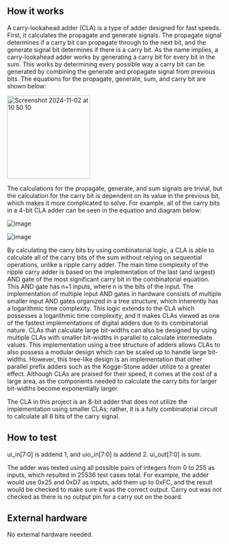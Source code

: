 <!---

This file is used to generate your project datasheet. Please fill in the information below and delete any unused
sections.

You can also include images in this folder and reference them in the markdown. Each image must be less than
512 kb in size, and the combined size of all images must be less than 1 MB.
-->

## How it works

A carry-lookahead adder (CLA) is a type of adder designed for fast speeds. First, it calculates the propagate and generate signals. The propagate signal determines if a carry bit can propagate through to the next bit, and the generate signal bit determines if there is a carry bit. As the name implies, a carry-lookahead adder works by generating a carry bit for every bit in the sum. This works by determining every possible way a carry bit can be generated by combining the generate and propagate signal from previous bits. The equations for the propagate, generate, sum, and carry bit are shown below:

<img width="194" alt="Screenshot 2024-11-02 at 10 50 10" src="https://github.com/user-attachments/assets/4c676dc9-dfa3-4d00-a47c-7d980b83dca0">

The calculations for the propagate, generate, and sum signals are trivial, but the calculation for the carry bit is dependent on its value in the previous bit, which makes it more complicated to solve. For example, all of the carry bits in a 4-bit CLA adder can be seen in the equation and diagram below:

![image](https://github.com/user-attachments/assets/4da94fc2-f0ff-4652-86f2-8dcdcfdabf8d)

![image](https://github.com/user-attachments/assets/fc4752cd-b898-4df2-bf8b-331ee433b8ee)

By calculating the carry bits by using combinatorial logic, a CLA is able to calculate all of the carry bits of the sum without relying on sequential operations, unlike a ripple carry adder. The main time complexity of the ripple carry adder is based on the implementation of the last (and largest) AND gate of the most significant carry bit in the combinatorial equation. This AND gate has n+1 inputs, where n is the bits of the input. The implementation of multiple input AND gates in hardware consists of multiple smaller input AND gates organized in a tree structure, which inherently has a logarithmic time complexity. This logic extends to the CLA which possesses a logarithmic time complexity, and it makes CLAs viewed as one of the fastest implementations of digital adders due to its combinatorial nature. CLAs that calculate large bit-widths can also be designed by using multiple CLAs with smaller bit-widths in parallel to calculate intermediate values. This implementation using a tree structure of adders allows CLAs to also possess a modular design which can be scaled up to handle large bit-widths. However, this tree-like design is an implementation that other parallel prefix adders such as the Kogge-Stone adder utilize to a greater effect. Although CLAs are praised for their speed, it comes at the cost of a large area, as the components needed to calculate the carry bits for larger bit-widths become exponentially larger.

The CLA in this project is an 8-bit adder that does not utilize the implementation using smaller CLAs; rather, it is a fully combinatorial circuit to calculate all 8 bits of the carry signal.

## How to test

ui_in[7:0] is addend 1, and uio_in[7:0] is addend 2. ui_out[7:0] is sum.

The adder was tested using all possible pairs of integers from 0 to 255 as inputs, which resulted in 25536 test cases total. For example, the adder would use 0x25 and 0xD7 as inputs, add them up to 0xFC, and the result would be checked to make sure it was the correct output. Carry out was not checked as there is no output pin for a carry out on the board.

## External hardware

No external hardware needed.
